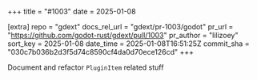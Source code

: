+++
title = "#1003"
date = 2025-01-08

[extra]
repo = "gdext"
docs_rel_url = "gdext/pr-1003/godot"
pr_url = "https://github.com/godot-rust/gdext/pull/1003"
pr_author = "lilizoey"
sort_key = 2025-01-08
date_time = 2025-01-08T16:51:25Z
commit_sha = "030c7b036b2d3f5d74c8590cf4da0d70ece126cd"
+++

Document and refactor `PluginItem` related stuff
